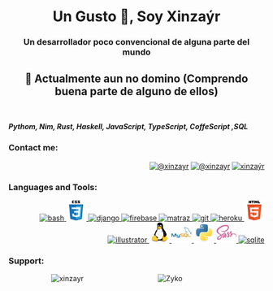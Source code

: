 <h1 align="center">Un Gusto 👋, Soy Xinzaýr</h1>
<h3 align="center">Un desarrollador poco convencional de alguna parte del mundo</h3>

<h2 align="center" style="">🌱 Actualmente aun no domino (Comprendo buena parte de alguno de ellos)</h2>

<br>

<p><img align="left" style="position:relative; width:42%; height:0; top: 0px;" src="https://media2.giphy.com/media/v1.Y2lkPTc5MGI3NjExY29wNWZvZHk1b2gwbDdwcDZqajU0YXhwMmgyM2c2enJtb3F5Nnd2NyZlcD12MV9pbnRlcm5hbF9naWZfYnlfaWQmY3Q9Zw/VbAFrrDVGAvZu/giphy.webp" alt="adam-pw" /></p>

   _**Pythom, Nim, Rust, Haskell, JavaScript, TypeScript, CoffeScript ,SQL**_
   
<h3 align="left">Contact me:</h3>
<p align="right">
<a href="https://vk.com/xinzayr" target="blank"><img align="center" src="https://cdn1.iconfinder.com/data/icons/unicons-line-vol-6/24/vk-256.png" alt="@xinzayr"  width="40"></img></a>
<a href="https://dev.to/@xinzayr" target="blank"><img align="center" src="https://raw.githubusercontent.com/rahuldkjain/github-profile-readme-generator/master/src/images/icons/Social/devto.svg" alt="@xinzayr" height="30" width="40" /></a>
<a href="https://stackoverflow.com/users/xinzaýr" target="blank"><img align="center" src="https://stackoverflow.design/assets/img/logos/so/logo-stackoverflow.svg" alt="xinzaýr" height="40" width="90" /></a>
</p>

<h3 align="left">Languages and Tools:</h3>
<p align="right"> <a href="https://www.gnu.org/software/bash/" target="_blank" rel="noreferrer"> <img src="https://www.vectorlogo.zone/logos/gnu_bash/gnu_bash-icon.svg" alt="bash" width="40" height="40"/> </a> <a href="https://www.w3schools.com/css/" target="_blank" rel="noreferrer"> <img src="https://raw.githubusercontent.com/devicons/devicon/master/icons/css3/css3-original-wordmark.svg" alt="css3" width="40" height="40"/> </a> <a href="https://www.djangoproject.com/" target="_blank" rel="noreferrer"> <img src="https://cdn.worldvectorlogo.com/logos/django.svg" alt="django" width="40" height="40"/> </a> <a href="https://firebase.google.com/" target="_blank" rel="noreferrer"> <img src="https://www.vectorlogo.zone/logos/firebase/firebase-icon.svg" alt="firebase" width="40" height="40"/> </a> <a href="https://flask.palletsprojects.com/" target="_blank" rel="noreferrer"> <img src="https://www.vectorlogo.zone/logos/pocoo_flask/pocoo_flask-icon.svg" alt="matraz" width="40" height="40"/> </a> <a href="https://git-scm.com/" target="_blank" rel="noreferrer"> <img src="https://www.vectorlogo.zone/logos/git-scm/git-scm-icon.svg" alt="git" width="40" height="40"/> </a> <a href="https://heroku.com" target="_blank" rel="noreferrer"> <img src="https://www.vectorlogo.zone/logos/heroku/heroku-icon.svg" alt="heroku" width="40" height="40"/> </a> <a href="https://www.w3.org/html/" target="_blank" rel="noreferrer"> <img src="https://raw.githubusercontent.com/devicons/devicon/master/icons/html5/html5-original-wordmark.svg" alt="html5" width="40" height="40"/> </a> <a href="https://www.adobe.com/in/products/illustrator.html" target="_blank" rel="noreferrer"> <img src="https://www.vectorlogo.zone/logos/adobe_illustrator/adobe_illustrator-icon.svg" alt="illustrator" width="40" height="40"/> </a> <a href="https://www.linux.org/" target="_blank" rel="noreferrer"> <img src="https://raw.githubusercontent.com/devicons/devicon/master/icons/linux/linux-original.svg" alt="linux" width="40" height="40"/> </a> <a href="https://www.mysql.com/" target="_blank" rel="noreferrer"> <img src="https://raw.githubusercontent.com/devicons/devicon/master/icons/mysql/mysql-original-wordmark.svg" alt="mysql" width="40" height="40"/> </a> <a href="https://www.python.org" target="_blank" rel="noreferrer"> <img src="https://raw.githubusercontent.com/devicons/devicon/master/icons/python/python-original.svg" alt="python" width="40" height="40"/> </a> <a href="https://sass-lang.com" target="_blank" rel="noreferrer"> <img src="https://raw.githubusercontent.com/devicons/devicon/master/icons/sass/sass-original.svg" alt="sass" width="40" height="40"/> </a> <a href="https://www.sqlite.org/" target="_blank" rel="noreferrer"> <img src="https://www.vectorlogo.zone/logos/sqlite/sqlite-icon.svg" alt="sqlite" width="40" height="40"/> </a> </p>

<h3 align="left">Support:</h3>
<p><a href="https://www.buymeacoffee.com/Zyko"> <img align="right" src="https://cdn.buymeacoffee.com/buttons/v2/default-yellow.png" height="50" width="210" alt="Zyko" /></a><a href="https://ko-fi.com/xinzayr"> <img align="right" src="https://cdn.ko-fi.com/cdn/kofi3.png?v=3" height="50" width="210" alt="xinzayr" /></a></p><br><br>
